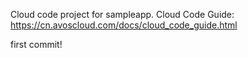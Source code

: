 Cloud code project for sampleapp. Cloud Code Guide: https://cn.avoscloud.com/docs/cloud_code_guide.html

first commit!

